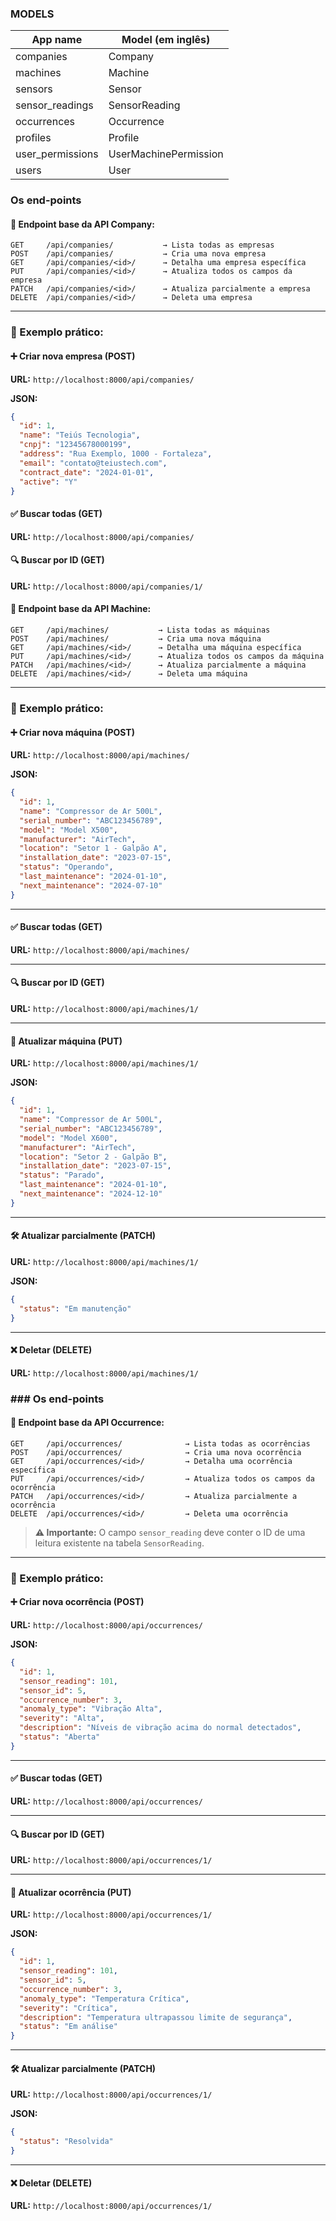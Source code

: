 
### MODELS

| App name          | Model (em inglês)     |
| ----------------- | --------------------- |
| companies         | Company               |
| machines          | Machine               |
| sensors           | Sensor                |
| sensor\_readings  | SensorReading         |
| occurrences       | Occurrence            |
| profiles          | Profile               |
| user\_permissions | UserMachinePermission |
| users             | User                  |


### Os end-points

#### 🔗 Endpoint base da API Company:

```
GET     /api/companies/           → Lista todas as empresas
POST    /api/companies/           → Cria uma nova empresa
GET     /api/companies/<id>/      → Detalha uma empresa específica
PUT     /api/companies/<id>/      → Atualiza todos os campos da empresa
PATCH   /api/companies/<id>/      → Atualiza parcialmente a empresa
DELETE  /api/companies/<id>/      → Deleta uma empresa
```

---

### 📌 Exemplo prático:

#### ➕ Criar nova empresa (POST)

**URL:** `http://localhost:8000/api/companies/`

**JSON:**

```json
{
  "id": 1,
  "name": "Teiús Tecnologia",
  "cnpj": "12345678000199",
  "address": "Rua Exemplo, 1000 - Fortaleza",
  "email": "contato@teiustech.com",
  "contract_date": "2024-01-01",
  "active": "Y"
}
```

#### ✅ Buscar todas (GET)

**URL:** `http://localhost:8000/api/companies/`

#### 🔍 Buscar por ID (GET)

**URL:** `http://localhost:8000/api/companies/1/`

#### 🔗 Endpoint base da API Machine:

```
GET     /api/machines/           → Lista todas as máquinas  
POST    /api/machines/           → Cria uma nova máquina  
GET     /api/machines/<id>/      → Detalha uma máquina específica  
PUT     /api/machines/<id>/      → Atualiza todos os campos da máquina  
PATCH   /api/machines/<id>/      → Atualiza parcialmente a máquina  
DELETE  /api/machines/<id>/      → Deleta uma máquina  
```

---

### 📌 Exemplo prático:

#### ➕ Criar nova máquina (POST)

**URL:** `http://localhost:8000/api/machines/`

**JSON:**

```json
{
  "id": 1,
  "name": "Compressor de Ar 500L",
  "serial_number": "ABC123456789",
  "model": "Model X500",
  "manufacturer": "AirTech",
  "location": "Setor 1 - Galpão A",
  "installation_date": "2023-07-15",
  "status": "Operando",
  "last_maintenance": "2024-01-10",
  "next_maintenance": "2024-07-10"
}
```

---

#### ✅ Buscar todas (GET)

**URL:** `http://localhost:8000/api/machines/`

---

#### 🔍 Buscar por ID (GET)

**URL:** `http://localhost:8000/api/machines/1/`

---

#### 🔁 Atualizar máquina (PUT)

**URL:** `http://localhost:8000/api/machines/1/`

**JSON:**

```json
{
  "id": 1,
  "name": "Compressor de Ar 500L",
  "serial_number": "ABC123456789",
  "model": "Model X600",
  "manufacturer": "AirTech",
  "location": "Setor 2 - Galpão B",
  "installation_date": "2023-07-15",
  "status": "Parado",
  "last_maintenance": "2024-01-10",
  "next_maintenance": "2024-12-10"
}
```

---

#### 🛠 Atualizar parcialmente (PATCH)

**URL:** `http://localhost:8000/api/machines/1/`

**JSON:**

```json
{
  "status": "Em manutenção"
}
```

---

#### ❌ Deletar (DELETE)

**URL:** `http://localhost:8000/api/machines/1/`

### ### Os end-points

#### 🔗 Endpoint base da API Occurrence:

```
GET     /api/occurrences/              → Lista todas as ocorrências  
POST    /api/occurrences/              → Cria uma nova ocorrência  
GET     /api/occurrences/<id>/         → Detalha uma ocorrência específica  
PUT     /api/occurrences/<id>/         → Atualiza todos os campos da ocorrência  
PATCH   /api/occurrences/<id>/         → Atualiza parcialmente a ocorrência  
DELETE  /api/occurrences/<id>/         → Deleta uma ocorrência  
```

> **⚠️ Importante:** O campo `sensor_reading` deve conter o ID de uma leitura existente na tabela `SensorReading`.

---

### 📌 Exemplo prático:

#### ➕ Criar nova ocorrência (POST)

**URL:** `http://localhost:8000/api/occurrences/`

**JSON:**

```json
{
  "id": 1,
  "sensor_reading": 101,
  "sensor_id": 5,
  "occurrence_number": 3,
  "anomaly_type": "Vibração Alta",
  "severity": "Alta",
  "description": "Níveis de vibração acima do normal detectados",
  "status": "Aberta"
}
```

---

#### ✅ Buscar todas (GET)

**URL:** `http://localhost:8000/api/occurrences/`

---

#### 🔍 Buscar por ID (GET)

**URL:** `http://localhost:8000/api/occurrences/1/`

---

#### 🔁 Atualizar ocorrência (PUT)

**URL:** `http://localhost:8000/api/occurrences/1/`

**JSON:**

```json
{
  "id": 1,
  "sensor_reading": 101,
  "sensor_id": 5,
  "occurrence_number": 3,
  "anomaly_type": "Temperatura Crítica",
  "severity": "Crítica",
  "description": "Temperatura ultrapassou limite de segurança",
  "status": "Em análise"
}
```

---

#### 🛠 Atualizar parcialmente (PATCH)

**URL:** `http://localhost:8000/api/occurrences/1/`

**JSON:**

```json
{
  "status": "Resolvida"
}
```

---

#### ❌ Deletar (DELETE)

**URL:** `http://localhost:8000/api/occurrences/1/`
